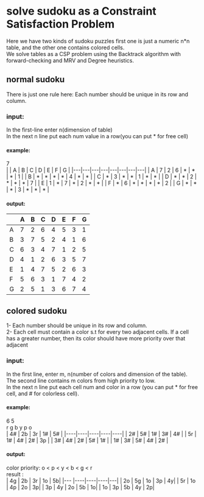 # solve sudoku as a Constraint Satisfaction Problem
 Here we have two kinds of sudoku puzzles first one is just a numeric n*n table, and the other one contains colored cells. <br>
 We solve tables as a CSP problem using the Backtrack algorithm with forward-checking and MRV and Degree heuristics. <br>


## normal sudoku
There is just one rule here: Each number should be unique in its row and column.

### input:
In the first-line enter n(dimension of table) </br>
In the next n line put each num value in a row(you can put * for free cell)

#### example: 
7 </br>
|   | A | B | C | D | E | F | G |
|---|---|---|---|---|---|---|---|
| A | 7 | 2 | 6 | * | * | * | 1 |
| B | * | * | * | * | 4 | * | * |
| C | * | 3 | * | * | 1 | * | * |
| D | * | * | 2 | * | * | * | 7 |
| E | 1 | * | 7 | * | 2 | * | * |
| F | * | 6 | * | * | * | * | 2 |
| G | * | * | * | 3 | * | * | * |

#### output:
|   | A | B | C | D | E | F | G |
|---|---|---|---|---|---|---|---|
| A | 7 | 2 | 6 | 4 | 5 | 3 | 1 |
| B | 3 | 7 | 5 | 2 | 4 | 1 | 6 |
| C | 6 | 3 | 4 | 7 | 1 | 2 | 5 |
| D | 4 | 1 | 2 | 6 | 3 | 5 | 7 |
| E | 1 | 4 | 7 | 5 | 2 | 6 | 3 |
| F | 5 | 6 | 3 | 1 | 7 | 4 | 2 |
| G | 2 | 5 | 1 | 3 | 6 | 7 | 4 |

## colored sudoku
1- Each number should be unique in its row and column.<br>
2- Each cell must contain a color s.t for every two adjacent cells. If a cell has a greater number, then its color should have more priority over that adjacent

### input:
In the first line, enter m, n(number of colors and dimension of the table).<br>
The second line contains m colors from high priority to low.<br>
In the next n line put each cell num and color in a row (you can put * for free cell, and # for colorless cell).<br>

#### example: </br>
6 5</br>
r g b y p o</br>
| 4# | 2b | 3r | 1# | 5# |
|----|----|----|----|----|
| 2# | 5# | 1# | 3# | 4# |
| 5r | 1# | 4# | 2# | 3p |
| 3# | 4# | 2# | 5# | 1# |
| 1# | 3# | 5# | 4# | 2# |

#### output:</br>
color priority: o <  p <  y <  b <  g <  r</br>
result :</br>
| 4g | 2b | 3r | 1o | 5b|
|--- |----|----|----|---|
| 2o | 5g | 1o | 3p | 4y|
| 5r | 1o | 4p | 2o | 3p|
| 3p | 4y | 2o | 5b | 1o|
| 1o | 3p | 5b | 4y | 2p|

